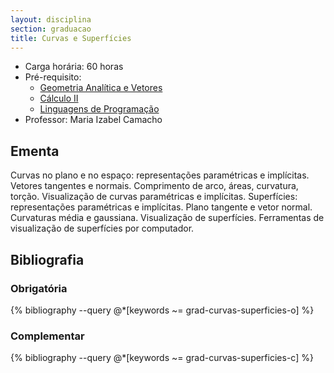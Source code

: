 ```yaml
---
layout: disciplina
section: graduacao
title: Curvas e Superfícies 
---
```


- Carga horária: 60 horas 
- Pré-requisito:
  - [Geometria Analítica e Vetores](geometria-analitica-vetores.html) 
  - [Cálculo II](calculo-II.html)
  - [Linguagens de Programação](linguagens-programacao.html)
- Professor: Maria Izabel Camacho

## Ementa

Curvas no plano e no espaço: representações paramétricas e
implícitas. Vetores tangentes e normais. Comprimento de arco, áreas,
curvatura, torção. Visualização de curvas paramétricas e
implícitas. Superfícies: representações paramétricas e
implícitas. Plano tangente e vetor normal. Curvaturas média e
gaussiana. Visualização de superfícies. Ferramentas de visualização de
superfícies por computador.

## Bibliografia

### Obrigatória

{% bibliography --query @*[keywords ~= grad-curvas-superficies-o] %}

### Complementar

{% bibliography --query @*[keywords ~= grad-curvas-superficies-c] %}
